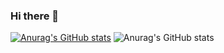 ### Hi there 👋

<!--
**cmcnamara15/cmcnamara15** is a ✨ _special_ ✨ repository because its `README.md` (this file) appears on your GitHub profile.

Here are some ideas to get you started:

- 🔭 I’m currently working on ...
- 🌱 I’m currently learning ...
- 👯 I’m looking to collaborate on ...
- 🤔 I’m looking for help with ...
- 💬 Ask me about ...
- 📫 How to reach me: ...
- 😄 Pronouns: ...
- ⚡ Fun fact: ...
-->



[![Anurag's GitHub stats](https://github-readme-stats.vercel.app/api?username=cmcnamara15)](https://github.com/anuraghazra/github-readme-stats)
![Anurag's GitHub stats](https://github-readme-stats.vercel.app/api?username=cmcnamara15&show_icons=true&theme=dark)
